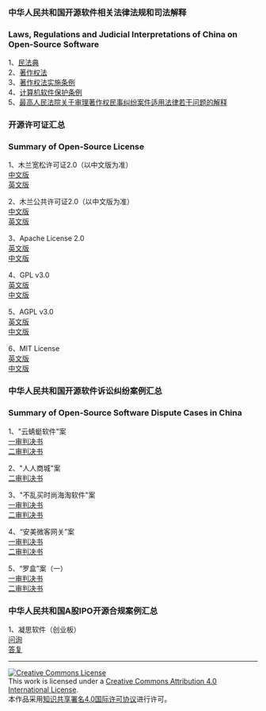 ### 中华人民共和国开源软件相关法律法规和司法解释
### Laws, Regulations and Judicial Interpretations of China on Open-Source Software
1、[民法典](./相关法律法规和司法解释/民法典.md)  
2、[著作权法](./相关法律法规和司法解释/著作权法.md)  
3、[著作权法实施条例](./相关法律法规和司法解释/著作权法实施条例.md)  
4、[计算机软件保护条例](./相关法律法规和司法解释/计算机软件保护条例.md)  
5、[最高人民法院关于审理著作权民事纠纷案件适用法律若干问题的解释](./相关法律法规和司法解释/最高人民法院关于审理著作权民事纠纷案件适用法律若干问题的解释.md)  

### 开源许可证汇总  
### Summary of Open-Source License  
1、木兰宽松许可证2.0（以中文版为准）  
[中文版](./开源许可证/木兰宽松许可证2.0/中文版.md)  
[英文版](./开源许可证/木兰宽松许可证2.0/英文版.md)  

2、木兰公共许可证2.0（以中文版为准）  
[中文版](./开源许可证/木兰公共许可证2.0/中文版.md)  
[英文版](./开源许可证/木兰公共许可证2.0/英文版.md)  

3、Apache License 2.0  
[英文版](./开源许可证/ApacheLicense2.0/英文版.md)  
[中文版](./开源许可证/ApacheLicense2.0/中文版.md)  

4、GPL v3.0  
[英文版](./开源许可证/GPLv3.0/英文版.md)  
[中文版](./开源许可证/GPLv3.0/中文版.md)  

5、AGPL v3.0  
[英文版](./开源许可证/AGPLv3.0/英文版.md)  
[中文版](./开源许可证/AGPLv3.0/中文版.md)  

6、MIT License  
[英文版](./开源许可证/MITLicense/英文版.md)  
[中文版](./开源许可证/MITLicense/中文版.md)  

### 中华人民共和国开源软件诉讼纠纷案例汇总  
### Summary of Open-Source Software Dispute Cases in China  
1、"云蜻蜓软件"案  
[一审判决书](./以案释法/“云蜻蜓软件”案/一审判决书.md)  
[二审判决书](./以案释法/“云蜻蜓软件”案/二审判决书.md)  

2、"人人商城"案  
[二审判决书](./以案释法/“人人商城”案/二审判决书.md)  

3、"不乱买时尚海淘软件"案  
[一审判决书](./以案释法/“不乱买时尚海淘软件”案/一审判决书.md)  
[二审判决书](./以案释法/“不乱买时尚海淘软件”案/二审判决书.md)  

4、“安美微客网关”案  
[一审判决书](./以案释法/“安美微客网关”案/一审判决书.md)  
[二审判决书](./以案释法/“安美微客网关”案/二审判决书.md)  

5、“罗盒”案（一）  
[一审判决书](./以案释法/“罗盒”案（一）/一审判决书.md)  
[二审判决书](./以案释法/“罗盒”案（一）/二审判决书.md)  

### 中华人民共和国A股IPO开源合规案例汇总
1、凝思软件（创业板）  
[问询](./A股IPO开源合规案例/凝思软件/问询.md)  
[答复](./A股IPO开源合规案例/凝思软件/答复.md)  

***
<a rel="license" href="http://creativecommons.org/licenses/by/4.0/"><img alt="Creative Commons License" style="border-width:0" src="https://i.creativecommons.org/l/by/4.0/88x31.png" /></a><br />This work is licensed under a <a rel="license" href="http://creativecommons.org/licenses/by/4.0/">Creative Commons Attribution 4.0 International License</a>.<br />本作品采用<a rel="license" href="https://creativecommons.org/licenses/by/4.0/deed.zh">知识共享署名4.0国际许可协议</a>进行许可。
